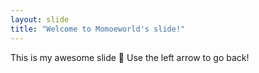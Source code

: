 ```yaml
---
layout: slide
title: "Welcome to Momoeworld's slide!"
---
```

This is my awesome slide :tada:
Use the left arrow to go back!
